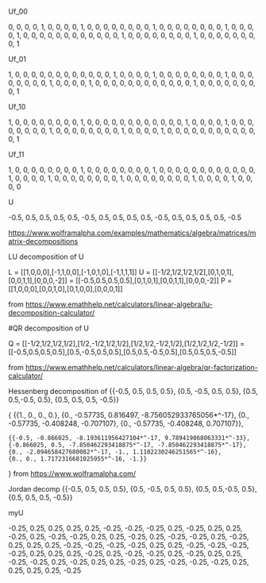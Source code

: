 Uf_00

0, 0, 0, 0, 1, 0, 0, 0,
0, 1, 0, 0, 0, 0, 0, 0,
0, 0, 1, 0, 0, 0, 0, 0,
0, 0, 0, 1, 0, 0, 0, 0,
1, 0, 0, 0, 0, 0, 0, 0,
0, 0, 0, 0, 0, 1, 0, 0,
0, 0, 0, 0, 0, 0, 1, 0,
0, 0, 0, 0, 0, 0, 0, 1

Uf_01

1, 0, 0, 0, 0, 0, 0, 0,
0, 0, 0, 0, 0, 1, 0, 0,
0, 0, 1, 0, 0, 0, 0, 0,
0, 0, 0, 1, 0, 0, 0, 0,
0, 0, 0, 0, 1, 0, 0, 0,
0, 1, 0, 0, 0, 0, 0, 0,
0, 0, 0, 0, 0, 0, 1, 0,
0, 0, 0, 0, 0, 0, 0, 1

Uf_10

1, 0, 0, 0, 0, 0, 0, 0,
0, 1, 0, 0, 0, 0, 0, 0,
0, 0, 0, 0, 0, 0, 1, 0,
0, 0, 0, 1, 0, 0, 0, 0,
0, 0, 0, 0, 1, 0, 0, 0,
0, 0, 0, 0, 0, 1, 0, 0,
0, 0, 1, 0, 0, 0, 0, 0,
0, 0, 0, 0, 0, 0, 0, 1

Uf_11

1, 0, 0, 0, 0, 0, 0, 0,
0, 1, 0, 0, 0, 0, 0, 0,
0, 0, 1, 0, 0, 0, 0, 0,
0, 0, 0, 0, 0, 0, 0, 1,
0, 0, 0, 0, 1, 0, 0, 0,
0, 0, 0, 0, 0, 1, 0, 0,
0, 0, 0, 0, 0, 0, 1, 0,
0, 0, 0, 1, 0, 0, 0, 0


U

-0.5, 0.5, 0.5, 0.5, 
0.5, -0.5, 0.5, 0.5, 
0.5, 0.5, -0.5, 0.5, 
0.5, 0.5, 0.5, -0.5


https://www.wolframalpha.com/examples/mathematics/algebra/matrices/matrix-decompositions



LU decomposition of U

L = [[1,0,0,0],[-1,1,0,0],[-1,0,1,0],[-1,1,1,1]]
U = [[-1/2,1/2,1/2,1/2],[0,1,0,1],[0,0,1,1],[0,0,0,-2]] = [[-0.5,0.5,0.5,0.5],[0,1,0,1],[0,0,1,1],[0,0,0,-2]]
P = [[1,0,0,0],[0,0,1,0],[0,1,0,0],[0,0,0,1]]

from
https://www.emathhelp.net/calculators/linear-algebra/lu-decomposition-calculator/

#QR decomposition of U

Q = [[-1/2,1/2,1/2,1/2],[1/2,-1/2,1/2,1/2],[1/2,1/2,-1/2,1/2],[1/2,1/2,1/2,-1/2]] = [[-0.5,0.5,0.5,0.5],[0.5,-0.5,0.5,0.5],[0.5,0.5,-0.5,0.5],[0.5,0.5,0.5,-0.5]]

from 
https://www.emathhelp.net/calculators/linear-algebra/qr-factorization-calculator/


Hessenberg decomposition of {{-0.5, 0.5, 0.5, 0.5}, {0.5, -0.5, 0.5, 0.5}, {0.5, 0.5,-0.5, 0.5}, {0.5, 0.5, 0.5, -0.5}}

{
    {{1., 0., 0., 0.}, 
    {0., -0.57735, 0.816497, -8.756052933765056*^-17}, 
    {0., -0.57735, -0.408248, -0.707107}, 
    {0., -0.57735, -0.408248, 0.707107}}, 

    {{-0.5, -0.866025, -8.193611956427104*^-17, 9.789419068063331*^-33}, 
    {-0.866025, 0.5, -7.850462293418875*^-17, -7.850462293418875*^-17}, 
    {0., -2.094658427680082*^-17, -1., 1.1102230246251565*^-16}, 
    {0., 0., 1.7172316681025955*^-16, -1.}}
}
from 
https://www.wolframalpha.com/


Jordan decomp {{-0.5, 0.5, 0.5, 0.5}, {0.5, -0.5, 0.5, 0.5}, {0.5, 0.5,-0.5, 0.5}, {0.5, 0.5, 0.5, -0.5}}



myU


-0.25, 0.25, 0.25, 0.25, 0.25, -0.25, -0.25, -0.25, 
0.25, -0.25, 0.25, 0.25, -0.25, 0.25, -0.25, -0.25, 
0.25, 0.25, -0.25, 0.25, -0.25, -0.25, 0.25, -0.25, 
0.25, 0.25, 0.25, -0.25, -0.25, -0.25, -0.25, 0.25, 
0.25, -0.25, -0.25, -0.25, -0.25, 0.25, 0.25, 0.25, 
-0.25, 0.25, -0.25, -0.25, 0.25, -0.25, 0.25, 0.25, 
-0.25, -0.25, 0.25, -0.25, 0.25, 0.25, -0.25, 0.25, 
-0.25, -0.25, -0.25, 0.25, 0.25, 0.25, 0.25, -0.25